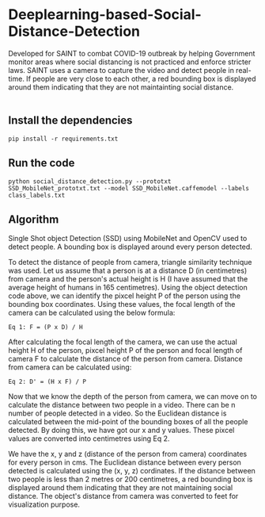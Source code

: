 # Deeplearning-based-Social-Distance-Detection

Developed for SAINT to combat COVID-19 outbreak by helping Government monitor areas where social distancing is not practiced and enforce stricter laws. SAINT uses a camera to capture the video and detect people in real-time. If people are very close to each other, a red bounding box is displayed around them indicating that they are not maintainting social distance.
<br />
<br />

## Install the dependencies

```
pip install -r requirements.txt
```

## Run the code

```
python social_distance_detection.py --prototxt SSD_MobileNet_prototxt.txt --model SSD_MobileNet.caffemodel --labels class_labels.txt
``` 


## Algorithm

Single Shot object Detection (SSD) using MobileNet and OpenCV used to detect people. A bounding box is displayed around every person detected. 

To detect the distance of people from camera, triangle similarity technique was used. Let us assume that a person is at a distance D (in centimetres) from camera and the person's actual height is H (I have assumed that the average height of humans in 165 centimetres). Using the object detection code above, we can identify the pixcel height P of the person using the bounding box coordinates. Using these values, the focal length of the camera can be calculated using the below formula:

```
Eq 1: F = (P x D) / H
```
After calculating the focal length of the camera, we can use the actual height H of the person, pixcel height P of the person and focal length of camera F to calculate the distance of the person from camera. Distance from camera can be calculated using:

```
Eq 2: D' = (H x F) / P
```
Now that we know the depth of the person from camera, we can move on to calculate the distance between two people in a video. There can be n number of people detected in a video. So the Euclidean distance is calculated between the mid-point of the bounding boxes of all the people detected. By doing this, we have got our x and y values. These pixcel values are converted into centimetres using Eq 2.

We have the x, y and z (distance of the person from camera) coordinates for every person in cms. The Euclidean distance between every person detected is calculated using the (x, y, z) cordinates. If the distance between two people is less than 2 metres or 200 centimetres, a red bounding box is displayed around them indicating that they are not maintaining social distance. The object's distance from camera was converted to feet for visualization purpose.
